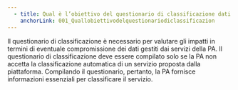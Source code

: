 ```yaml
---
  - title: Qual è l’obiettivo del questionario di classificazione dati e servizi?
    anchorLink: 001_Quallobiettivodelquestionariodiclassificazion
---
```


Il questionario di classificazione è necessario per valutare gli impatti in termini di eventuale compromissione dei dati gestiti dai servizi della PA. Il questionario di classificazione deve essere compilato solo se la PA non accetta la classificazione automatica di un servizio proposta dalla piattaforma. Compilando il questionario, pertanto, la PA fornisce informazioni essenziali per classificare il servizio.